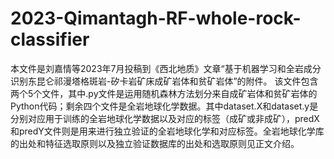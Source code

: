 # 2023-Qimantagh-RF-whole-rock-classifier

本文件是刘嘉情等2023年7月投稿到《西北地质》文章“基于机器学习和全岩成分识别东昆仑祁漫塔格斑岩-矽卡岩矿床成矿岩体和贫矿岩体”的附件。 
该文件包含两个5个文件，其中.py文件是运用随机森林方法划分来自成矿岩体和贫矿岩体的Python代码；剩余四个文件是全岩地球化学数据。其中dataset.X和dataset.y是分别对应用于训练的全岩地球化学数据以及对应的标签（成矿或非成矿），predX和predY文件则是用来进行独立验证的全岩地球化学和对应标签。全岩地球化学库的出处和特征选取原则以及独立验证数据库的出处和选取原则见正文介绍。
